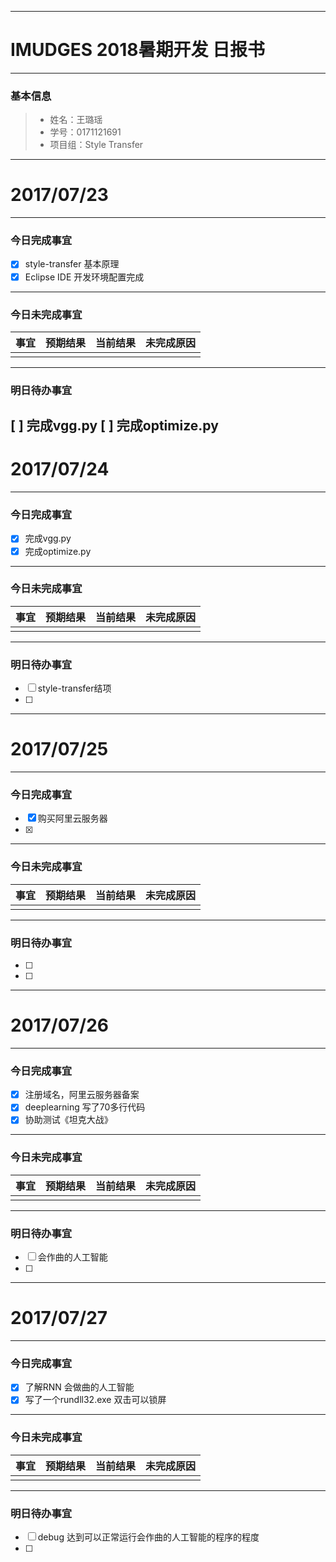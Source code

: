 -------
# IMUDGES 2018暑期开发 日报书
-------


### 基本信息
> * 姓名：王璐瑶
> * 学号：0171121691
> * 项目组：Style Transfer

--------


# 2017/07/23

--------

### 今日完成事宜
- [x]  style-transfer  基本原理
- [x]  Eclipse IDE  开发环境配置完成  

------
### 今日未完成事宜


| 事宜     |预期结果| 当前结果  | 未完成原因   | 
| --------   | -----:  | -----:  | :----:  |
|    |   |   |   |


-------
### 明日待办事宜
[ ] 完成vgg.py
[ ] 完成optimize.py
--------


# 2017/07/24

--------

### 今日完成事宜
- [x]  完成vgg.py
- [x]  完成optimize.py

------
### 今日未完成事宜


| 事宜     |预期结果| 当前结果  | 未完成原因   | 
| --------   | -----:  | -----:  | :----:  |
|    |   |   |   |


-------
### 明日待办事宜
- [ ] style-transfer结项
- [ ] 
--------


# 2017/07/25

--------

### 今日完成事宜
- [x]  购买阿里云服务器
- [x]  

------
### 今日未完成事宜


| 事宜     |预期结果| 当前结果  | 未完成原因   | 
| --------   | -----:  | -----:  | :----:  |
|    |   |   |   |


-------
### 明日待办事宜
- [ ] 
- [ ] 
--------


# 2017/07/26

--------

### 今日完成事宜
- [x]  注册域名，阿里云服务器备案
- [x]  deeplearning  写了70多行代码
- [x]  协助测试《坦克大战》

------
### 今日未完成事宜


| 事宜     |预期结果| 当前结果  | 未完成原因   | 
| --------   | -----:  | -----:  | :----:  |
|    |   |   |   |


-------
### 明日待办事宜
- [ ] 会作曲的人工智能
- [ ] 
--------


# 2017/07/27

--------

### 今日完成事宜
- [x]  了解RNN  会做曲的人工智能
- [x]  写了一个rundll32.exe 双击可以锁屏

------
### 今日未完成事宜


| 事宜     |预期结果| 当前结果  | 未完成原因   | 
| --------   | -----:  | -----:  | :----:  |
|    |   |   |   |


-------
### 明日待办事宜
- [ ] debug  达到可以正常运行会作曲的人工智能的程序的程度
- [ ] 

